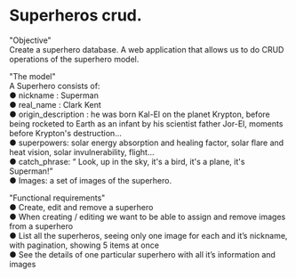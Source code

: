 # Superheros crud.
"Objective" </br>
Create a superhero database. A web application that allows us to
do CRUD operations of the superhero model.

"The model" </br>
A Superhero consists of:</br>
● nickname : Superman</br>
● real_name : Clark Kent</br>
● origin_description : he was born Kal-El on the planet Krypton, before being rocketed to
Earth as an infant by his scientist father Jor-El, moments before Krypton's destruction…</br>
● superpowers: solar energy absorption and healing factor, solar flare and heat vision,
solar invulnerability, flight…</br>
● catch_phrase: “ Look, up in the sky, it's a bird, it's a plane, it's Superman!”</br>
● Images: a set of images of the superhero.</br>

"Functional requirements"</br>
● Create, edit and remove a superhero</br>
● When creating / editing we want to be able to assign and remove images from a
superhero</br>
● List all the superheros, seeing only one image for each and it’s nickname, with
pagination, showing 5 items at once</br>
● See the details of one particular superhero with all it’s information and images</br>
